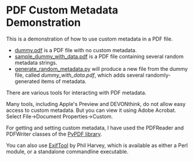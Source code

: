 PDF Custom Metadata Demonstration
============================

This is a demonstration of how to use custom metadata in a PDF file.


* [dummy.pdf](dummy.pdf) is a PDF file with no custom metadata.
* [sample_dummy_with_data.pdf](sample_dummy_with_data.pdf) is a PDF file containing several random metadata strings.
* [generate_random_metadata.py](generate_random_metadata.py) will produce a new file from the dummy file, called _dummy\_with\_data\.pdf_, which adds several randomly-generated items of metadata.

There are various tools for interacting with PDF metadata.

Many tools, including Apple's Preview and DEVONthink, do not allow easy access to custom metadata. But you can view it using Adobe Acrobat. Select File->Document Properties->Custom.

For getting and setting custom metadata, I have used the PDFReader and PDFWriter classes of the [PyPDF library](https://pypi.org/project/pypdf/). 

You can also use [ExifTool](https://github.com/exiftool/exiftool) by Phil Harvey, which is available as either a Perl module, or a standalone commandline executable. 